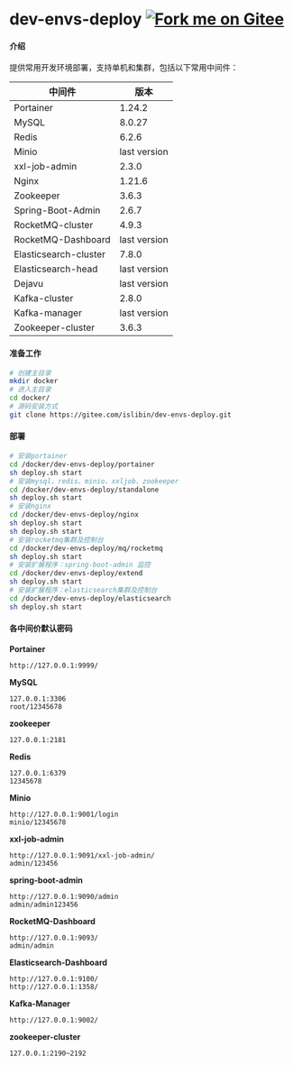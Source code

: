 # dev-envs-deploy [![Fork me on Gitee](https://gitee.com/islibin/dev-envs-deploy/widgets/widget_1.svg)](https://gitee.com/islibin/dev-envs-deploy)

#### 介绍

提供常用开发环境部署，支持单机和集群，包括以下常用中间件：

| 中间件  | 版本 |
| --- | --- |
| Portainer                 | 1.24.2                        |
| MySQL                     | 8.0.27                        |
| Redis                     | 6.2.6                         |
| Minio                     | last version                  |
| xxl-job-admin             | 2.3.0                         |
| Nginx                     | 1.21.6                        |
| Zookeeper                 | 3.6.3                         |
| Spring-Boot-Admin         | 2.6.7                         |
| RocketMQ-cluster          | 4.9.3                         |
| RocketMQ-Dashboard        | last version                  |
| Elasticsearch-cluster     | 7.8.0                         |
| Elasticsearch-head        | last version                  |
| Dejavu                    | last version                  |
| Kafka-cluster             | 2.8.0                         |
| Kafka-manager             | last version                  |
| Zookeeper-cluster         | 3.6.3                         |

#### 准备工作

```bash
# 创建主目录
mkdir docker
# 进入主目录
cd docker/
# 源码安装方式
git clone https://gitee.com/islibin/dev-envs-deploy.git
```

#### 部署

```bash
# 安装portainer
cd /docker/dev-envs-deploy/portainer
sh deploy.sh start
# 安装mysql、redis、minio、xxljob、zookeeper
cd /docker/dev-envs-deploy/standalone
sh deploy.sh start
# 安装nginx
cd /docker/dev-envs-deploy/nginx
sh deploy.sh start
sh deploy.sh start
# 安装rocketmq集群及控制台
cd /docker/dev-envs-deploy/mq/rocketmq
sh deploy.sh start
# 安装扩展程序：spring-boot-admin 监控
cd /docker/dev-envs-deploy/extend
sh deploy.sh start
# 安装扩展程序：elasticsearch集群及控制台
cd /docker/dev-envs-deploy/elasticsearch
sh deploy.sh start
```

#### 各中间价默认密码

**Portainer**

```
http://127.0.0.1:9999/
```

**MySQL**

```
127.0.0.1:3306
root/12345678
```

**zookeeper**

```
127.0.0.1:2181

```

**Redis**

```
127.0.0.1:6379
12345678
```

**Minio**

```
http://127.0.0.1:9001/login
minio/12345678
```

**xxl-job-admin**

```
http://127.0.0.1:9091/xxl-job-admin/
admin/123456
```

**spring-boot-admin**

```
http://127.0.0.1:9090/admin  
admin/admin123456
```

**RocketMQ-Dashboard**

```
http://127.0.0.1:9093/
admin/admin
```

**Elasticsearch-Dashboard**

```
http://127.0.0.1:9100/
http://127.0.0.1:1358/
```

**Kafka-Manager**

```
http://127.0.0.1:9002/

```

**zookeeper-cluster**

```
127.0.0.1:2190~2192

```
